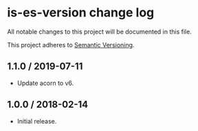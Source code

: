 # is-es-version change log

All notable changes to this project will be documented in this file.

This project adheres to [Semantic Versioning](http://semver.org/).

## 1.1.0 / 2019-07-11

 * Update acorn to v6.

## 1.0.0 / 2018-02-14

 * Initial release.
